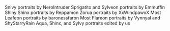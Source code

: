 Snivy portraits by NeroIntruder
Sprigatito and Sylveon portraits by Emmuffin
Shiny Shinx portraits by Reppamon
Zorua portraits by XxWindpawxX
Most Leafeon portraits by baronessfaron
Most Flareon portraits by Vynnyal and ShyStarryRain
Aqua, Shinx, and Sylvy portraits edited by us
